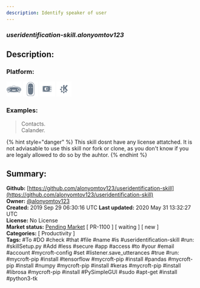 ```yaml
---
description: Identify speaker of user
---
```


### _useridentification-skill.alonyomtov123_  
## Description:  
  
  
  
### Platform:  
 ![Mark I](../.gitbook/assets/mark-1-icon.png)  ![Mark II](../.gitbook/assets/mark-2-icon.png)  ![Picroft](../.gitbook/assets/picroft-icon.png)  ![plasmoid](../.gitbook/assets/kde.png)   
### Examples:  
> Contacts.  
> Calander.  
  
{% hint style="danger" %}
This skill dosnt have any license attatched. It is not adviasable to use this skill nor fork or clone, as you don't know if you are legaly allowed to do so by the auhtor.
{% endhint %}
  
## Summary:  
**Github:** [https://github.com/alonyomtov123/useridentification-skill](https://github.com/alonyomtov123/useridentification-skill)  
**Owner:** [@alonyomtov123](https://github.com/alonyomtov123)  
**Created:** 2019 Sep 29 06:30:16 UTC  **Last updated:** 2020 May 31 13:32:27 UTC  
**License:** No License  
**Market status:** [Pending Market](https://market.mycroft.ai/skill/) [ PR-1100 ] [ waiting ] [ new ]  
**Categories:** [ Productivity ]   
**Tags:** \#To \#DO \#check \#that \#file \#name \#is \#useridentification-skill \#run: \#skillSetup.py \#Add \#less \#secure \#app \#access \#to \#your \#email \#account \#mycroft-config \#set \#listener.save_utterances \#true \#run: \#mycroft-pip \#install \#tensorflow \#mycroft-pip \#install \#pandas \#mycroft-pip \#install \#numpy \#mycroft-pip \#install \#keras \#mycroft-pip \#install \#librosa \#mycroft-pip \#install \#PySimpleGUI \#sudo \#apt-get \#install \#python3-tk   

